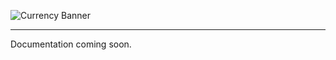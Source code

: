 <!-- Banner -->
![Currency Banner](https://github.com/user-attachments/assets/d9ca16da-be79-4a3e-a281-1a91ae6f50fd)

---

Documentation coming soon.
